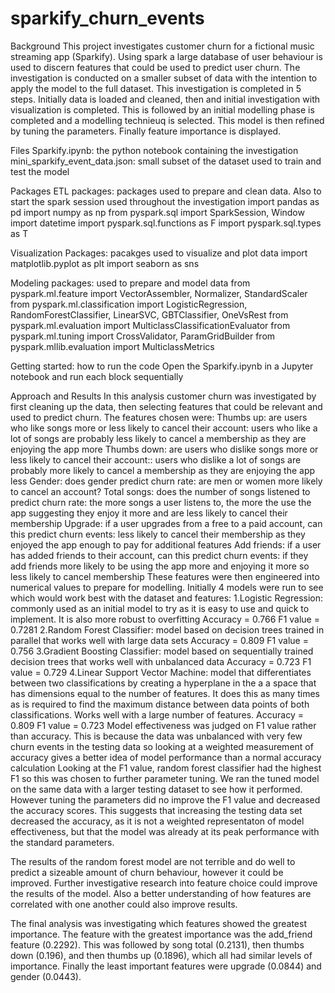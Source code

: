 # sparkify_churn_events
Background
This project investigates customer churn for a fictional music streaming app (Sparkify). Using spark a large database of user behaviour is used to discern features that could be used to predict user churn. The investigation is conducted on a smaller subset of data with the intention to apply the model to the full dataset. This investigation is completed in 5 steps. Initially data is loaded and cleaned, then and initial investigation with visualization is completed. This is followed by an initial modelling phase is completed and a modelling technieuq is selected. This model is then refined by tuning the parameters. Finally feature importance is displayed.

Files
Sparkify.ipynb: the python notebook containing the investigation
mini_sparkify_event_data.json: small subset of the dataset used to train and test the model

Packages
ETL packages: packages used to prepare and clean data. Also to start the spark session used throughout the investigation
import pandas as pd
import numpy as np
from pyspark.sql import SparkSession, Window
import datetime
import pyspark.sql.functions as F
import pyspark.sql.types as T

Visualization Packages: pacakges used to visualize and plot data
import matplotlib.pyplot as plt
import seaborn as sns

Modeling packages: used to prepare and model data 
from pyspark.ml.feature import VectorAssembler, Normalizer, StandardScaler
from pyspark.ml.classification import LogisticRegression, RandomForestClassifier, LinearSVC, GBTClassifier, OneVsRest
from pyspark.ml.evaluation import MulticlassClassificationEvaluator
from pyspark.ml.tuning import CrossValidator, ParamGridBuilder
from pyspark.mllib.evaluation import MulticlassMetrics

Getting started: how to run the code
Open the Sparkify.ipynb in a Jupyter notebook and run each block sequentially

Approach and Results
In this analysis customer churn was investigated by first cleaning up the data, then selecting features that could be relevant and used to predict churn. The features chosen were:
    Thumbs up: are users who like songs more or less likely to cancel their account: users who like a lot of songs are probably less likely to cancel a membership as they are       enjoying the app more
    Thumbs down: are users who dislike songs more or less likely to cancel their account:: users who dislike a lot of songs are probably more likely to cancel a membership as       they are enjoying the app less
    Gender: does gender predict churn rate: are men or women more likely to cancel an account?
    Total songs: does the number of songs listened to predict churn rate: the more songs a user listens to, the more the use the app suggesting they enjoy it more and are less       likely to cancel their membership
    Upgrade: if a user upgrades from a free to a paid account, can this predict churn events: less likely to cancel their membership as they enjoyed the app enough to pay for       additional features
    Add friends: if a user has added friends to their account, can this predict churn events: if they add friends more likely to be using the app more and enjoying it more so       less likely to cancel membership
These features were then engineered into numerical values to prepare for modelling.
Initially 4 models were run to see which would work best with the dataset and features:
  1.Logistic Regression: commonly used as an initial model to try as it is easy to use and quick to implement. It is also more robust to overfitting
    Accuracy = 0.766
    F1 value = 0.7281
  2.Random Forest Classifier: model based on decision trees trained in parallel that works well with large data sets
    Accuracy = 0.809
    F1 value = 0.756
  3.Gradient Boosting Classifier: model based on sequentially trained decision trees that works well with unbalanced data
    Accuracy = 0.723
    F1 value = 0.729
  4.Linear Support Vector Machine: model that differentiates between two classifications by creating a hyperplane in the a a space that has dimensions equal to the number of         features. It does this as many times as is required to find the maximum distance between data points of both classifications. Works well with a large number of features.
      Accuracy = 0.809
      F1 value = 0.723
Model effectiveness was judged on F1 value rather than accuracy. This is because the data was unbalanced with very few churn events in the testing data so looking at a weighted measurement of accuracy gives a better idea of model performance than a normal accuracy calculation
Looking at the F1 value, random forest classifier had the highest F1 so this was chosen to further parameter tuning. We ran the tuned model on the same data with a larger testing dataset to see how it performed. However tuning the parameters did no improve the F1 value and decreased the accuracy scores. This suggests that increasing the testing data set decreased the accuracy, as it is not a weighted representaton of model effectiveness, but that the model was already at its peak performance with the standard parameters. 

The results of the random forest model are not terrible and do well to predict a sizeable amount of churn behaviour, however it could be improved. Further investigative research into feature choice could improve the results of the model. Also a better understanding of how features are correlated with one another could also improve results.

The final analysis was investigating which features showed the greatest importance. The feature with the greatest importance was the add_friend feature (0.2292). This was followed by song total (0.2131), then thumbs down (0.196), and then thumbs up (0.1896), which all had similar levels of importance. Finally the least important features were upgrade (0.0844) and gender (0.0443).
